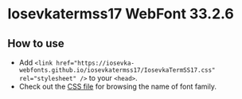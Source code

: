 # Iosevkatermss17 WebFont 33.2.6

## How to use

- Add `<link href="https://iosevka-webfonts.github.io/iosevkatermss17/IosevkaTermSS17.css" rel="stylesheet" />` to your `<head>`.
- Check out the [CSS file](./IosevkaTermSS17.css) for browsing the name of font family.
